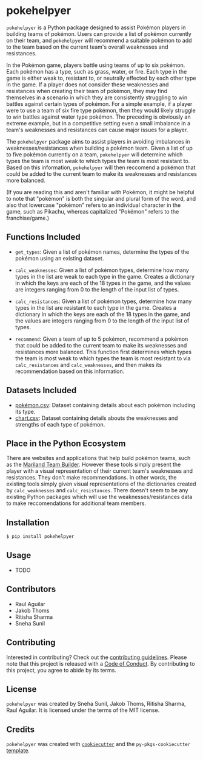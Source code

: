 # pokehelpyer

`pokehelpyer` is a Python package designed to assist Pokémon players in building teams of pokémon. Users can provide a list of pokémon currently on their team, and `pokehelpyer` will recommend a suitable pokémon to add to the team based on the current team's overall weaknesses and resistances.

In the Pokémon game, players battle using teams of up to six pokémon. Each pokémon has a type, such as grass, water, or fire. Each type in the game is either weak to, resistant to, or neutrally effected by each other type in the game. If a player does not consider these weaknesses and resistances when creating their team of pokémon, they may find themselves in a scenario in which they are consistently struggling to win battles against certain types of pokémon. For a simple example, if a player were to use a team of six fire type pokémon, then they would likely struggle to win battles against water type pokémon. The preceding is obviously an extreme example, but in a competitive setting even a small imbalance in a team's weaknesses and resistances can cause major issues for a player.

The `pokehelpyer` package aims to assist players in avoiding imbalances in weaknesses/resistances when building a pokémon team. Given a list of up to five pokémon currently on a team, `pokehelpyer` will determine which types the team is most weak to which types the team is most resistant to. Based on this information, `pokehelpyer` will then reccomend a pokémon that could be added to the current team to make its weaknesses and resistances more balanced.

(If you are reading this and aren't familiar with Pokémon, it might be helpful to note that "pokémon" is both the singular and plural form of the word, and also that lowercase "pokémon" refers to an individual character in the game, such as Pikachu, whereas capitalized "Pokémon" refers to the franchise/game.)


## Functions Included
- `get_types`: Given a list of pokémon names, determine the types of the pokémon using an existing dataset. 

- `calc_weaknesses`: Given a list of pokémon types, determine how many types in the list are weak to each type in the game. Creates a dictionary in which the keys are each of the 18 types in the game, and the values are integers ranging from 0 to the length of the input list of types.

- `calc_resistances`: Given a list of pokémon types, determine how many types in the list are resistant to each type in the game. Creates a dictionary in which the keys are each of the 18 types in the game, and the values are integers ranging from 0 to the length of the input list of types.

- `recommend`: Given a team of up to 5 pokémon, recommend a pokémon that could be added to the current team to make its weaknesses and resistances more balanced. This function first determines which types the team is most weak to which types the team is most resistant to via `calc_resistances` and `calc_weaknesses`, and then makes its recommendation based on this information.

## Datasets Included

- [pokémon.csv](https://gist.github.com/armgilles/194bcff35001e7eb53a2a8b441e8b2c6): Dataset containing details about each pokémon including its type.
- [chart.csv](https://github.com/zonination/pokemon-chart/blob/master/chart.csv): Dataset containing details abouts the weaknesses and strengths of each type of pokémon.

## Place in the Python Ecosystem
There are websites and applications that help build pokémon teams, such as the [Mariland Team Builder](https://marriland.com/tools/team-builder/en/). However these tools simply present the player with a visual representation of their current team's weaknesses and resistances. They don't make recommendations. In other words, the existing tools simply given visual representations of the dictionaries created by `calc_weaknesses` and `calc_resistances`. There doesn't seem to be any existing Python packages which will use the weaknesses/resistances data to make reccomendations for additional team members.

## Installation

```bash
$ pip install pokehelpyer
```

## Usage

- TODO

## Contributors
- Raul Aguilar
- Jakob Thoms
- Ritisha Sharma
- Sneha Sunil

## Contributing

Interested in contributing? Check out the [contributing guidelines](https://github.com/UBC-MDS/pokehelpyer/blob/main/CONTRIBUTING.md). Please note that this project is released with a [Code of Conduct](https://github.com/UBC-MDS/pokehelpyer/blob/main/CONDUCT.md). By contributing to this project, you agree to abide by its terms.

## License

`pokehelpyer` was created by Sneha Sunil, Jakob Thoms, Ritisha Sharma, Raul Aguilar. It is licensed under the terms of the MIT license.

## Credits

`pokehelpyer` was created with [`cookiecutter`](https://cookiecutter.readthedocs.io/en/latest/) and the `py-pkgs-cookiecutter` [template](https://github.com/py-pkgs/py-pkgs-cookiecutter).
